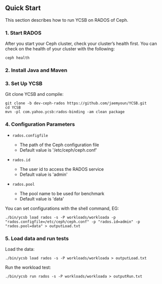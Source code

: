 <!--
Copyright (c) 2014 - 2015 YCSB contributors. All rights reserved.

Licensed under the Apache License, Version 2.0 (the "License"); you
may not use this file except in compliance with the License. You
may obtain a copy of the License at

http://www.apache.org/licenses/LICENSE-2.0

Unless required by applicable law or agreed to in writing, software
distributed under the License is distributed on an "AS IS" BASIS,
WITHOUT WARRANTIES OR CONDITIONS OF ANY KIND, either express or
implied. See the License for the specific language governing
permissions and limitations under the License. See accompanying
LICENSE file.
-->

## Quick Start

This section describes how to run YCSB on RADOS of Ceph.

### 1. Start RADOS

After you start your Ceph cluster, check your cluster’s health first. You can check on the health of your cluster with the following:

    ceph health

### 2. Install Java and Maven

### 3. Set Up YCSB

Git clone YCSB and compile:

    git clone -b dev-ceph-rados https://github.com/jaemyoun/YCSB.git
    cd YCSB
    mvn -pl com.yahoo.ycsb:rados-binding -am clean package

### 4. Configuration Parameters

- `rados.configfile`
  - The path of the Ceph configuration file
  - Default value is '/etc/ceph/ceph.conf'

- `rados.id`
  - The user id to access the RADOS service
  - Default value is 'admin'

- `rados.pool`
  - The pool name to be used for benchmark
  - Default value is 'data'

You can set configurations with the shell command, EG:

    ./bin/ycsb load rados -s -P workloads/workloada -p "rados.configfile=/etc/ceph/ceph.conf" -p "rados.id=admin" -p "rados.pool=data" > outputLoad.txt

### 5. Load data and run tests

Load the data:

    ./bin/ycsb load rados -s -P workloads/workloada > outputLoad.txt

Run the workload test:

    ./bin/ycsb run rados -s -P workloads/workloada > outputRun.txt
